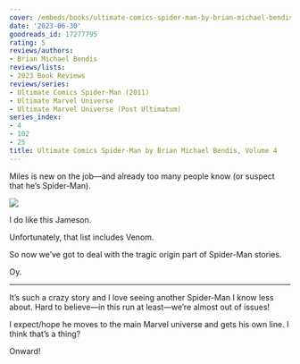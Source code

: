 ```yaml
---
cover: /embeds/books/ultimate-comics-spider-man-by-brian-michael-bendis-volume-4.jpg
date: '2023-06-30'
goodreads_id: 17277795
rating: 5
reviews/authors:
- Brian Michael Bendis
reviews/lists:
- 2023 Book Reviews
reviews/series:
- Ultimate Comics Spider-Man (2011)
- Ultimate Marvel Universe
- Ultimate Marvel Universe (Post Ultimatum)
series_index:
- 4
- 102
- 25
title: Ultimate Comics Spider-Man by Brian Michael Bendis, Volume 4
---
```

Miles is new on the job—and already too many people know (or suspect that he’s Spider-Man). 

![](/embeds/books/attachments/ultimate-comics-spider-man-4-textbundle-258b1c.png)

I do like this Jameson. 

Unfortunately, that list includes Venom. 

So now we’ve got to deal with the tragic origin part of Spider-Man stories. 

Oy. 

<!--more-->

---



It’s such a crazy story and I love seeing another Spider-Man I know less about. Hard to believe—in this run at least—we’re almost out of issues! 

I expect/hope he moves to the main Marvel universe and gets his own line. I think that’s a thing? 

Onward!
